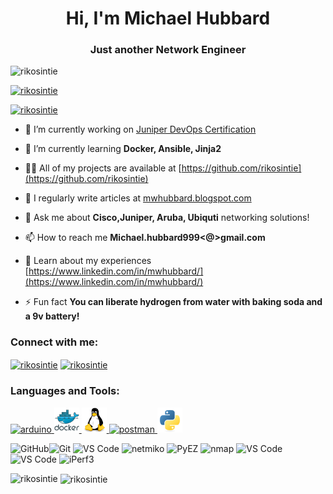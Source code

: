 <h1 align="center">Hi, I'm Michael Hubbard</h1>
<h3 align="center">Just another Network Engineer</h3>

<p align="left"> <img src="https://komarev.com/ghpvc/?username=rikosintie&label=Profile%20views&color=0e75b6&style=flat" alt="rikosintie" /> </p>

<p align="left"> <a href="https://github.com/ryo-ma/github-profile-trophy"><img src="https://github-profile-trophy.vercel.app/?username=rikosintie" alt="rikosintie" /></a> </p>

<p align="left"> <a href="https://twitter.com/rikosintie" target="blank"><img src="https://img.shields.io/twitter/follow/rikosintie?logo=twitter&style=for-the-badge" alt="rikosintie" /></a> </p>

- 🔭 I’m currently working on [Juniper DevOps Certification](https://github.com/rikosintie/Juniper-DevOps)

- 🌱 I’m currently learning **Docker, Ansible, Jinja2**

- 👨‍💻 All of my projects are available at [https://github.com/rikosintie](https://github.com/rikosintie)

- 📝 I regularly write articles at [mwhubbard.blogspot.com](mwhubbard.blogspot.com)

- 💬 Ask me about **Cisco,Juniper, Aruba, Ubiquti** networking solutions!

- 📫 How to reach me **Michael.hubbard999<@>gmail.com**

- 📄 Learn about my experiences [https://www.linkedin.com/in/mwhubbard/](https://www.linkedin.com/in/mwhubbard/)

- ⚡ Fun fact **You can liberate hydrogen from water with baking soda and a 9v battery!**

<h3 align="left">Connect with me:</h3>
<p align="left">
<a href="https://dev.to/rikosintie" target="blank"><img align="center" src="https://raw.githubusercontent.com/rahuldkjain/github-profile-readme-generator/master/src/images/icons/Social/devto.svg" alt="rikosintie" height="30" width="40" /></a>
<a href="https://twitter.com/rikosintie" target="blank"><img align="center" src="https://raw.githubusercontent.com/rahuldkjain/github-profile-readme-generator/master/src/images/icons/Social/twitter.svg" alt="rikosintie" height="30" width="40" /></a>
</p>

<h3 align="left">Languages and Tools:</h3>
<p align="left"> <a href="https://www.arduino.cc/" target="_blank" rel="noreferrer"> <img src="https://cdn.worldvectorlogo.com/logos/arduino-1.svg" alt="arduino" width="40" height="40"/> </a> <a href="https://www.docker.com/" target="_blank" rel="noreferrer"> <img src="https://raw.githubusercontent.com/devicons/devicon/master/icons/docker/docker-original-wordmark.svg" alt="docker" width="40" height="40"/> </a> <a href="https://www.linux.org/" target="_blank" rel="noreferrer"> <img src="https://raw.githubusercontent.com/devicons/devicon/master/icons/linux/linux-original.svg" alt="linux" width="40" height="40"/> </a> <a href="https://postman.com" target="_blank" rel="noreferrer"> <img src="https://www.vectorlogo.zone/logos/getpostman/getpostman-icon.svg" alt="postman" width="40" height="40"/> </a> <a href="https://www.python.org" target="_blank" rel="noreferrer"> <img src="https://raw.githubusercontent.com/devicons/devicon/master/icons/python/python-original.svg" alt="python" width="40" height="40"/> </a> </p>

<img src="https://img.shields.io/badge/GitHub-Orange?style=for-the-badge" alt="GitHub" data-canonical-src="https://img.shields.io/badge/GitHub-Orange?style=for-the-badge;logoColor=white" style="max-width: 95%;"><img src="https://camo.githubusercontent.com/324ecb8e3920e6c4826b60f2afd553c8a1b6ea87782030de0eaa65bb8c8b2919/68747470733a2f2f696d672e736869656c64732e696f2f62616467652f2d4769742d4630353033323f7374796c653d666f722d7468652d6261646765266c6f676f3d676974266c6f676f436f6c6f723d7768697465" alt="Git" data-canonical-src="https://img.shields.io/badge/-Git-F05032?style=for-the-badge&amp;logo=git&amp;logoColor=white" style="max-width: 95%;">
<img src="https://img.shields.io/badge/VS Code-blue?style=for-the-badge" alt="VS Code" data-canonical-src="https://img.shields.io/badge/VS-Code-blue?style=for-the-badge;logoColor=white" style="max-width: 100%;">
<img src="https://img.shields.io/badge/netmiko-brightgreen?style=for-the-badge" alt="netmiko" data-canonical-src="https://img.shields.io/badge/netmiko-brightgreen?style=for-the-badge;logoColor=white" style="max-width: 100%;">
<img src="https://img.shields.io/badge/PyEZ-Orange?style=for-the-badge" alt="PyEZ" data-canonical-src="https://img.shields.io/badge/PyEZ-Orange?style=for-the-badge;logoColor=white" style="max-width: 100%;">
<img src="https://img.shields.io/badge/nmap-important?style=for-the-badge" alt="nmap" data-canonical-src="https://img.shields.io/badge/nmap-important?style=for-the-badge;logoColor=white" style="max-width: 100%;">
<img src="https://img.shields.io/badge/PowerShell-yellow?style=for-the-badge" alt="VS Code" data-canonical-src="https://img.shields.io/badge/nmap-yellow?style=for-the-badge;logoColor=white" style="max-width: 100%;">
<img src="https://img.shields.io/badge/WireShark-green?style=for-the-badge" alt="VS Code" data-canonical-src="https://img.shields.io/badge/-nmap-green?style=for-the-badge;logoColor=white" style="max-width: 100%;">
<img src="https://img.shields.io/badge/iPerf3-Orange?style=for-the-badge" alt="iPerf3" data-canonical-src="https://img.shields.io/badge/iPerf3-Orange?style=for-the-badge;logoColor=white" style="max-width: 100%;">  



<p><img align="left" src="https://github-readme-stats.vercel.app/api/top-langs?username=rikosintie&show_icons=true&locale=en&layout=compact" alt="rikosintie" /></p>

<p>&nbsp;<img align="center" src="https://github-readme-stats.vercel.app/api?username=rikosintie&show_icons=true&locale=en" alt="rikosintie" /></p>
